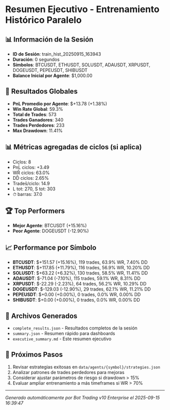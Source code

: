 # Resumen Ejecutivo - Entrenamiento Histórico Paralelo

## 📊 Información de la Sesión
- **ID de Sesión**: train_hist_20250915_163943
- **Duración**: 0 segundos
- **Símbolos**: BTCUSDT, ETHUSDT, SOLUSDT, ADAUSDT, XRPUSDT, DOGEUSDT, PEPEUSDT, SHIBUSDT
- **Balance Inicial por Agente**: $1,000.00

## 🎯 Resultados Globales
- **PnL Promedio por Agente**: $+13.78 (+1.38%)
- **Win Rate Global**: 59.3%
- **Total de Trades**: 573
- **Trades Ganadores**: 340
- **Trades Perdedores**: 233
- **Max Drawdown**: 11.41%

## 📊 Métricas agregadas de ciclos (si aplica)
- Ciclos: 8
- PnL̄ ciclos: +3.49
- WR̄ ciclos: 63.0%
- DD̄ ciclos: 2.65%
- Trades̄/ciclo: 14.9
- L tot: 270, S tot: 303
- ⏱̄ barras: 37.0


## 🏆 Top Performers
- **Mejor Agente**: BTCUSDT (+15.16%)
- **Peor Agente**: DOGEUSDT (-12.90%)

## 📈 Performance por Símbolo
- **BTCUSDT**: $+151.57 (+15.16%), 119 trades, 63.9% WR, 7.40% DD
- **ETHUSDT**: $+117.85 (+11.79%), 116 trades, 56.9% WR, 10.20% DD
- **SOLUSDT**: $+63.22 (+6.32%), 130 trades, 58.5% WR, 11.41% DD
- **ADAUSDT**: $-71.04 (-7.10%), 115 trades, 59.1% WR, 8.31% DD
- **XRPUSDT**: $-22.29 (-2.23%), 64 trades, 56.2% WR, 10.29% DD
- **DOGEUSDT**: $-129.03 (-12.90%), 29 trades, 62.1% WR, 11.21% DD
- **PEPEUSDT**: $+0.00 (+0.00%), 0 trades, 0.0% WR, 0.00% DD
- **SHIBUSDT**: $+0.00 (+0.00%), 0 trades, 0.0% WR, 0.00% DD

## 📁 Archivos Generados
- `complete_results.json` - Resultados completos de la sesión
- `summary.json` - Resumen rápido para dashboards
- `executive_summary.md` - Este resumen ejecutivo

## 🎯 Próximos Pasos
1. Revisar estrategias exitosas en `data/agents/{symbol}/strategies.json`
2. Analizar patrones de trades perdedores para mejoras
3. Considerar ajustar parámetros de riesgo si drawdown > 15%
4. Evaluar ampliar entrenamiento a más timeframes si WR > 70%

---
*Generado automáticamente por Bot Trading v10 Enterprise el 2025-09-15 16:39:47*
